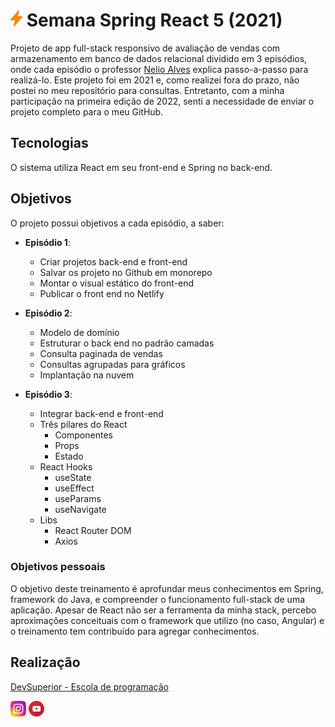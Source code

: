 # ![DevSuperior logo](https://raw.githubusercontent.com/devsuperior/bds-assets/main/ds/devsuperior-logo-small.png) Semana Spring React 5 (2021)
Projeto de app full-stack responsivo de avaliação de vendas com armazenamento em banco de dados relacional dividido em 3 episódios, onde cada episódio o professor [Nelio Alves](https://github.com/acenelio) explica passo-a-passo para realizá-lo. Este projeto foi em 2021 e, como realizei fora do prazo, não postei no meu repositório para consultas. Entretanto, com a minha participação na primeira edição de 2022, senti a necessidade de enviar o projeto completo para o meu GitHub. 

## Tecnologias
O sistema utiliza React em seu front-end e Spring no back-end.

## Objetivos
O projeto possui objetivos a cada episódio, a saber:

- **Episódio 1**: 
    - Criar projetos back-end e front-end
    - Salvar os projeto no Github em monorepo
    - Montar o visual estático do front-end
    - Publicar o front end no Netlify
    
- **Episódio 2**: 
    - Modelo de domínio
    - Estruturar o back end no padrão camadas
    - Consulta paginada de vendas
    - Consultas agrupadas para gráficos
    - Implantação na nuvem

- **Episódio 3**: 
    - Integrar back-end e front-end
    - Três pilares do React
        - Componentes
        - Props
        - Estado
    - React Hooks
        - useState
        - useEffect
        - useParams
        - useNavigate
    - Libs
        - React Router DOM
        - Axios

### Objetivos pessoais 
O objetivo deste treinamento é aprofundar meus conhecimentos em Spring, framework do Java, e compreender o funcionamento full-stack de uma aplicação. Apesar de React não ser a ferramenta da minha stack, percebo aproximações conceituais com o framework que utilizo (no caso, Angular) e o treinamento tem contribuído para agregar conhecimentos. 


## Realização
[DevSuperior - Escola de programação](https://devsuperior.com.br)

[![DevSuperior no Instagram](https://raw.githubusercontent.com/devsuperior/bds-assets/main/ds/ig-icon.png)](https://instagram.com/devsuperior.ig)
[![DevSuperior no Youtube](https://raw.githubusercontent.com/devsuperior/bds-assets/main/ds/yt-icon.png)](https://youtube.com/devsuperior)



